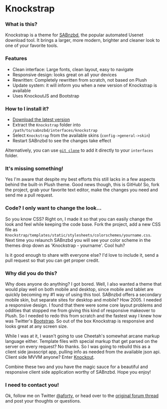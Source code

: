 Knockstrap
==================

### What is this?
Knockstrap is a theme for [SABnzbd](http://sabnzbd.org/), the popular automated Usenet download tool. It brings a larger, more modern, brighter and cleaner look to one of your favorite tools.

### Features
* Clean interface: Large fonts, clean layout, easy to navigate
* Responsive design: looks great on all your devices
* Rewritten: Completely rewritten from scratch, not based on Plush
* Update system: it will inform you when a new version of Knockstrap is available
* Uses KnockoutJS and Bootstrap

### How to I install it?
* [Download the latest version](https://github.com/aforty/sabnzbd-knockstrap/archive/master.zip)
* Extract the `Knockstrap` folder into `/path/to/sabnzbd/interfaces/knockstrap`
* Select `Knockstrap` from the available skins (`config->general->skin`)
* Restart SABnzbd to see the changes take effect

Alternatively, you can use [`git clone`](https://www.atlassian.com/git/tutorial/git-basics#!clone) to add it directly to your `interfaces` folder.

### It's missing something!
Yes I'm aware that despite my best efforts this still lacks in a few aspects behind the built-in Plush theme. Good news though, this is GitHub! So, fork the project, grab your favorite text editor, make the changes you need and send me a pull request. 

### Code? I only want to change the look...
So you know CSS? Right on, I made it so that you can easily change the look and feel while keeping the code base. Fork the project, add a new CSS file as `Knockstrap/templates/static/stylesheets/colorschemes/yourname.css`. Next time you relaunch SABnzbd you will see your color scheme in the themes drop down as 'Knockstrap - yourname'. Cool huh?

Is it good enough to share with everyone else? I'd love to include it, send a pull request so that you can get proper credit. 

### Why did you do this?
Why does anyone do anything? I got bored. Well, I also wanted a theme that would play well on both mobile and desktop, since mobile and tablet are quickly becoming my #1 way of using this tool. SABnzbd offers a secondary mobile skin, but separate sites for desktop and mobile? How 2005. I needed a responsive design. I found that there were some core layout problems and oddities that stopped me from giving this kind of responsive makeover to Plush. So I needed to redo this from scratch and the fastest way I knew how was Twitter's [Bootstrap](http://twitter.github.io/bootstrap/). So out of the box Knockstrap is responsive and looks great at any screen size. 

While I was at it, I wasn't going to use Cheetah's somewhat arcane markup language either. Template files with special markup that get parsed on the server on every request? No thanks. So I was going to rebuild this as a client side javascript app, pulling info as needed from the available json api. Client side MVVM anyone? Enter [Knockout](http://knockoutjs.com/). 

Combine these two and you have the magic sauce for a beautiful and responsive client side application worthy of SABnzbd. Hope you enjoy!

### I need to contact you!
Ok, follow me on Twitter [@aforty](http://twitter.com/aforty), or head over to the [original forum thread](http://forums.sabnzbd.org/viewtopic.php?t=12626) and post your thoughts or questions. 
